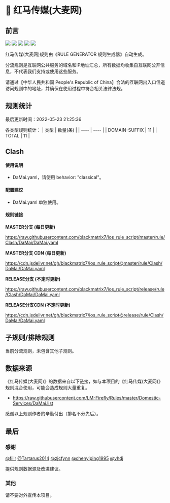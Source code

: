 # 🧸 红马传媒(大麦网)

## 前言

![](https://shields.io/badge/-移除重复规则-ff69b4) ![](https://shields.io/badge/-DOMAIN与DOMAIN--SUFFIX合并-green) ![](https://shields.io/badge/-DOMAIN--SUFFIX间合并-critical) ![](https://shields.io/badge/-DOMAIN--SUFFIX与DOMAIN--KEYWORD合并-blue) ![](https://shields.io/badge/-IP--CIDR(6)合并-blueviolet) 

红马传媒(大麦网)规则由《RULE GENERATOR 规则生成器》自动生成。

分流规则是互联网公共服务的域名和IP地址汇总，所有数据均收集自互联网公开信息，不代表我们支持或使用这些服务。

请通过【中华人民共和国 People's Republic of China】合法的互联网出入口信道访问规则中的地址，并确保在使用过程中符合相关法律法规。

## 规则统计

最后更新时间：2022-05-23 21:25:36

各类型规则统计：
| 类型 | 数量(条)  | 
| ---- | ----  |
| DOMAIN-SUFFIX | 11  | 
| TOTAL | 11  | 


## Clash 

#### 使用说明
- DaMai.yaml，请使用 behavior: "classical"。

#### 配置建议
- DaMai.yaml 单独使用。

#### 规则链接
**MASTER分支 (每日更新)**

https://raw.githubusercontent.com/blackmatrix7/ios_rule_script/master/rule/Clash/DaMai/DaMai.yaml

**MASTER分支 CDN (每日更新)**

https://cdn.jsdelivr.net/gh/blackmatrix7/ios_rule_script@master/rule/Clash/DaMai/DaMai.yaml

**RELEASE分支 (不定时更新)**

https://raw.githubusercontent.com/blackmatrix7/ios_rule_script/release/rule/Clash/DaMai/DaMai.yaml

**RELEASE分支CDN (不定时更新)**

https://cdn.jsdelivr.net/gh/blackmatrix7/ios_rule_script@release/rule/Clash/DaMai/DaMai.yaml

## 子规则/排除规则


当前分流规则，未包含其他子规则。

## 数据来源

《红马传媒(大麦网)》的数据来自以下链接，如与本项目的《红马传媒(大麦网)》规则混合使用，可能会造成规则大量重复。

- https://raw.githubusercontent.com/LM-Firefly/Rules/master/Domestic-Services/DaMai.list


感谢以上规则作者的辛勤付出（排名不分先后）。

## 最后

### 感谢

[@fiiir](https://github.com/fiiir) [@Tartarus2014](https://github.com/Tartarus2014) [@zjcfynn](https://github.com/zjcfynn) [@chenyiping1995](https://github.com/chenyiping1995) [@vhdj](https://github.com/vhdj)

提供规则数据源及改进建议。

### 其他

请不要对外宣传本项目。